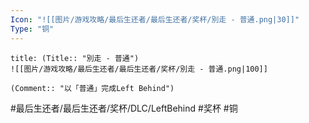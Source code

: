 ```yaml
---
Icon: "![[图片/游戏攻略/最后生还者/最后生还者/奖杯/別走 - 普通.png|30]]"
Type: "铜"
---
```

```ad-common-bronze-trophy
title: (Title:: "別走 - 普通")
![[图片/游戏攻略/最后生还者/最后生还者/奖杯/別走 - 普通.png|100]]

(Comment:: "以「普通」完成Left Behind")
```

#最后生还者/最后生还者/奖杯/DLC/LeftBehind #奖杯 #铜
